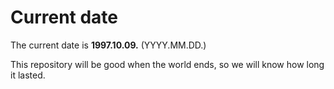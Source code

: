 # Current date

The current date is **1997.10.09.** (YYYY.MM.DD.)

This repository will be good when the world ends, so we will know how long it lasted.